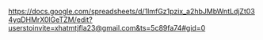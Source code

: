 https://docs.google.com/spreadsheets/d/1lmfGz1pzix_a2hbJMbWntLdjZt034yqDHMrX0lGeTZM/edit?userstoinvite=xhatmtjfla23@gmail.com&ts=5c89fa74#gid=0